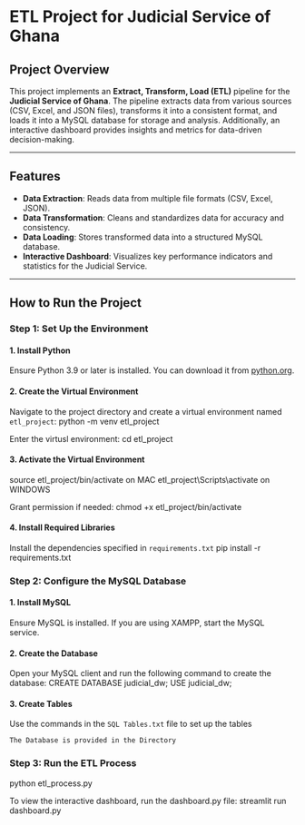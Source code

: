 # **ETL Project for Judicial Service of Ghana**

## **Project Overview**

This project implements an **Extract, Transform, Load (ETL)** pipeline for the **Judicial Service of Ghana**. 
The pipeline extracts data from various sources (CSV, Excel, and JSON files), transforms it into a consistent 
format, and loads it into a MySQL database for storage and analysis. Additionally, an interactive dashboard 
provides insights and metrics for data-driven decision-making.

---

## **Features**
- **Data Extraction**: Reads data from multiple file formats (CSV, Excel, JSON).  
- **Data Transformation**: Cleans and standardizes data for accuracy and consistency.  
- **Data Loading**: Stores transformed data into a structured MySQL database.  
- **Interactive Dashboard**: Visualizes key performance indicators and statistics for the Judicial Service.  

---

## **How to Run the Project**

### **Step 1: Set Up the Environment**

#### **1. Install Python**  
Ensure Python 3.9 or later is installed. You can download it from [python.org](https://www.python.org/).  

#### **2. Create the Virtual Environment**  
Navigate to the project directory and create a virtual environment named `etl_project`:
python -m venv etl_project

Enter the virtusl environment:
cd etl_project

#### **3. Activate the Virtual Environment**  
source etl_project/bin/activate         on MAC
etl_project\Scripts\activate            on WINDOWS

Grant permission if needed:
chmod +x etl_project/bin/activate

#### **4. Install Required Libraries**  
Install the dependencies specified in `requirements.txt`
pip install -r requirements.txt


### **Step 2: Configure the MySQL Database**

#### **1. Install MySQL**  
Ensure MySQL is installed. If you are using XAMPP, start the MySQL service.

#### **2. Create the Database**  
Open your MySQL client and run the following command to create the database:
CREATE DATABASE judicial_dw;
USE judicial_dw;

#### **3. Create Tables**  
Use the commands in the `SQL Tables.txt` file to set up the tables

`The Database is provided in the Directory`

### **Step 3: Run the ETL Process**
python etl_process.py

To view the interactive dashboard, run the dashboard.py file:
streamlit run dashboard.py
